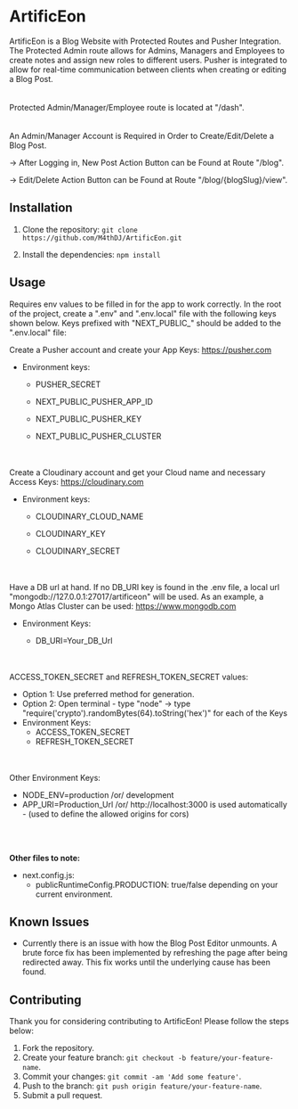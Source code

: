 # ArtificEon

ArtificEon is a Blog Website with Protected Routes and Pusher Integration. The Protected Admin route allows for Admins, Managers and Employees to create notes and assign new roles to different users. Pusher is integrated to allow for real-time communication between clients when creating or editing a Blog Post.
<br><br><br>
Protected Admin/Manager/Employee route is located at "/dash".
<br><br><br>
An Admin/Manager Account is Required in Order to Create/Edit/Delete a Blog Post.

-> After Logging in, New Post Action Button can be Found at Route "/blog".

-> Edit/Delete Action Button can be Found at Route "/blog/{blogSlug}/view".

## Installation

1. Clone the repository: `git clone https://github.com/M4thDJ/ArtificEon.git`
   
3. Install the dependencies: `npm install`

## Usage

Requires env values to be filled in for the app to work correctly. In the root of the project, create a ".env" and ".env.local" file with the following keys shown below. Keys prefixed with "NEXT_PUBLIC_" should be added to the ".env.local" file:

Create a Pusher account and create your App Keys: https://pusher.com

- Environment keys:

   - PUSHER_SECRET

   - NEXT_PUBLIC_PUSHER_APP_ID

   - NEXT_PUBLIC_PUSHER_KEY

   - NEXT_PUBLIC_PUSHER_CLUSTER

<br><br>
Create a Cloudinary account and get your Cloud name and necessary Access Keys: https://cloudinary.com

- Environment keys:

   - CLOUDINARY_CLOUD_NAME

   - CLOUDINARY_KEY

   - CLOUDINARY_SECRET

<br><br>
Have a DB url at hand. If no DB_URI key is found in the .env file, a local url "mongodb://127.0.0.1:27017/artificeon" will be used.
As an example, a Mongo Atlas Cluster can be used: https://www.mongodb.com

- Environment Keys:

   - DB_URI=Your_DB_Url

<br><br>
ACCESS_TOKEN_SECRET and REFRESH_TOKEN_SECRET values:
- Option 1: Use preferred method for generation.
- Option 2: Open terminal - type "node" -> type "require('crypto').randomBytes(64).toString('hex')" for each of the Keys
- Environment Keys:
   - ACCESS_TOKEN_SECRET
   - REFRESH_TOKEN_SECRET

<br><br>
Other Environment Keys:

- NODE_ENV=production /or/ development
- APP_URI=Production_Url /or/ http://localhost:3000 is used automatically - (used to define the allowed origins for cors)

<br><br>

<b>Other files to note:</b>
- next.config.js:
  - publicRuntimeConfig.PRODUCTION: true/false depending on your current environment.


## Known Issues

- Currently there is an issue with how the Blog Post Editor unmounts. A brute force fix has been implemented by refreshing the page after being redirected away. This fix works until the underlying cause has been found.

## Contributing

Thank you for considering contributing to ArtificEon! Please follow the steps below:

1. Fork the repository.
2. Create your feature branch: `git checkout -b feature/your-feature-name`.
3. Commit your changes: `git commit -am 'Add some feature'`.
4. Push to the branch: `git push origin feature/your-feature-name`.
5. Submit a pull request.
